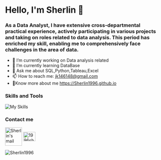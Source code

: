 
# Hello, I'm Sherlin 👋

### As a Data Analyst, I have extensive cross-departmental practical experience, actively participating in various projects and taking on roles related to data analysis. This period has enriched my skill, enabling me to comprehensively face challenges in the area of data.

- 🔭 I’m currently working on Data analysis related
- 🌱 I’m currently learning DataBase
- 💬 Ask me about SQL,Python,Tableau,Excel
- 📫 How to reach me: jk146148@gmail.com
- :link:Know more about me https://Sherlin1996.github.io

### Skills and Tools
![My Skills](https://skillicons.dev/icons?i=py,matlab,flask,mysql,mongodb,aws,gcp,azure,arduino,git,linux,postman)

### Contact me
<p align="left">
<!-- <a href="https://linkedin.com/in/jeff-hsu-chih-che" target="_blank"><img align="center" src="https://raw.githubusercontent.com/rahuldkjain/github-profile-readme-generator/master/src/images/icons/Social/linked-in-alt.svg" alt="Jeff Hsu" height="30" width="40" /></a>  -->
<a href="mailto:146148@gmail.com" target="_blank"><img align="center" src="https://www.vectorlogo.zone/logos/gmail/gmail-ar21.svg" alt="Sherlin's mail" height="60" width="55" /></a>     
<a href="https://www.instagram.com/1996sherlin" target="_blank"><img align="center" src="https://raw.githubusercontent.com/rahuldkjain/github-profile-readme-generator/master/src/images/icons/Social/instagram.svg" alt="1996sherlin" height="30" width="40" /></a>
<p align="left"> <img src="https://komarev.com/ghpvc/?username=Sherlin1996&base=500&color=0e75b6&style=flat" alt="Sherlin1996" /></p>
</p>
